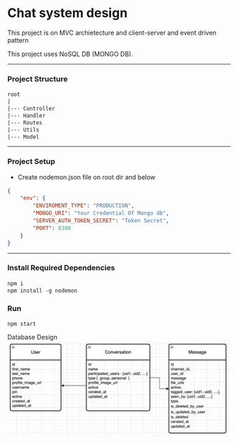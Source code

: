 # Chat system design
This project is on MVC archietecture and client-server and event driven pattern

This project uses NoSQL DB (MONGO DB).

-------------
### Project Structure
```
root
|
|--- Controller
|--- Handler
|--- Routes
|--- Utils 
|--- Model 
````
---------
### Project Setup
- Create nodemon.json file on root dir and below
```json
{
    "env": {
        "ENVIROMENT_TYPE": "PRODUCTION",
        "MONGO_URI": "Your Credential Of Mongo db",
        "SERVER_AUTH_TOKEN_SECRET": "Token Secret",
        "PORT": 8300
    }
}
```
---

### Install Required Dependencies
```
npm i
npm install -g nodemon
```
### Run
```
npm start
```

Database Design
![Database](assets/db.png)

